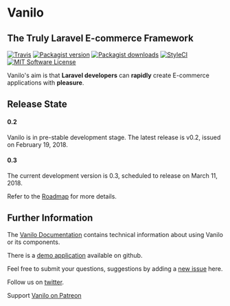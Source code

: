 # Vanilo

## The Truly Laravel E-commerce Framework


[![Travis](https://img.shields.io/travis/vanilophp/framework.svg?style=flat-square)](https://travis-ci.org/vanilophp/framework)
[![Packagist version](https://img.shields.io/packagist/v/vanilo/framework.svg?style=flat-square)](https://packagist.org/packages/vanilo/framework)
[![Packagist downloads](https://img.shields.io/packagist/dt/vanilo/framework.svg?style=flat-square)](https://packagist.org/packages/vanilo/framework)
[![StyleCI](https://styleci.io/repos/101036876/shield?branch=master)](https://styleci.io/repos/101036876)
[![MIT Software License](https://img.shields.io/badge/license-MIT-blue.svg?style=flat-square)](LICENSE.md)

Vanilo's aim is that **Laravel developers** can **rapidly** create E-commerce applications with **pleasure**.

## Release State

#### 0.2

Vanilo is in pre-stable development stage. The latest release is v0.2, issued on February 19, 2018.

#### 0.3

The current development version is 0.3, scheduled to release on March 11, 2018.

Refer to the [Roadmap](https://vanilo.io/docs/master/roadmap) for more details.

## Further Information

The [Vanilo Documentation](https://vanilo.io/docs/) contains technical
information about using Vanilo or its components.

There is a [demo application](https://github.com/vanilophp/demo) available on
github.

Feel free to submit your questions, suggestions by adding a
[new issue](https://github.com/vanilophp/framework/issues/new) here.

Follow us on [twitter](https://twitter.com/vanilo_io).

Support [Vanilo on Patreon](https://www.patreon.com/fulopattila122)
